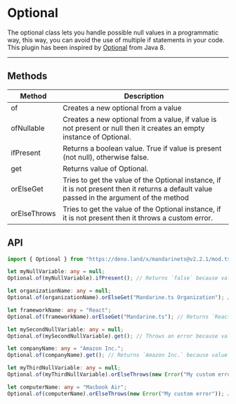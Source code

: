 # Optional

The optional class lets you handle possible null values in a programmatic way, this way, you can avoid the use of multiple if statements in your code. This plugin has been inspired by [Optional](https://docs.oracle.com/javase/8/docs/api/java/util/Optional.html) from Java 8.

------

## Methods

| Method | Description |
| ------ | ----------- |
| of | Creates a new optional from a value
| ofNullable | Creates a new optional from a value, if value is not present or null then it creates an empty instance of Optional.
| ifPresent | Returns a boolean value. True if value is present (not null), otherwise false.
| get | Returns value of Optional.
| orElseGet | Tries to get the value of the Optional instance, if it is not present then it returns a default value passed in the argument of the method
| orElseThrows | Tries to get the value of the Optional instance, if it is not present then it throws a custom error.

## API

```typescript
import { Optional } from "https://deno.land/x/mandarinets@v2.2.1/mod.ts";

let myNullVariable: any = null;
Optional.of(myNullVariable).ifPresent(); // Returns `false` because value is null.

let organizationName: any = null;
Optional.of(organizationName).orElseGet("Mandarine.ts Organization"); // Returns `Mandarine.ts Organization` because value is null.

let frameworkName: any = "React";
Optional.of(frameworkName).orElseGet("Mandarine.ts"); // Returns `React` bacause value **is not** null;

let mySecondNullVariable: any = null;
Optional.of(mySecondNullVariable).get(); // Throws an error because value is not present/is null.

let companyName: any = "Amazon Inc.";
Optional.of(companyName).get(); // Returns `Amazon Inc.` because value is present.

let myThirdNullVariable: any = null;
Optional.of(myThirdNullVariable).orElseThrows(new Error("My custom error")); // Throws `Error: My custom error` because value is null.

let computerName: any = "Macbook Air";
Optional.of(computerName).orElseThrows(new Error("My custom error")); // Returns `Macbook Air` because value is present/ **not null**.

```

